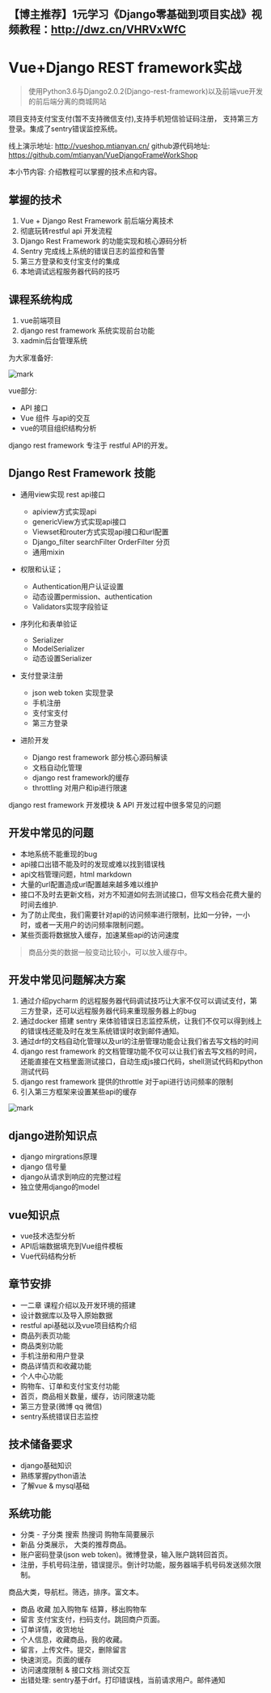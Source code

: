 ## 【博主推荐】1元学习《Django零基础到项目实战》视频教程：http://dwz.cn/VHRVxWfC

# Vue+Django REST framework实战

>使用Python3.6与Django2.0.2(Django-rest-framework)以及前端vue开发的前后端分离的商城网站

项目支持支付宝支付(暂不支持微信支付),支持手机短信验证码注册， 支持第三方登录。集成了sentry错误监控系统。

线上演示地址: http://vueshop.mtianyan.cn/
github源代码地址: https://github.com/mtianyan/VueDjangoFrameWorkShop

本小节内容: 介绍教程可以掌握的技术点和内容。

## 掌握的技术

1. Vue + Django Rest Framework 前后端分离技术
2. 彻底玩转restful api 开发流程
3. Django Rest Framework 的功能实现和核心源码分析
4. Sentry 完成线上系统的错误日志的监控和告警
5. 第三方登录和支付宝支付的集成
6. 本地调试远程服务器代码的技巧

## 课程系统构成

1. vue前端项目
2. django rest framework 系统实现前台功能
3. xadmin后台管理系统

为大家准备好:

![mark](http://upload-images.jianshu.io/upload_images/1779926-2b19924661ae3d82.png?imageMogr2/auto-orient/strip%7CimageView2/2/w/1240)

vue部分:

- API 接口
- Vue 组件 与api的交互
- vue的项目组织结构分析

django rest framework 专注于 restful API的开发。

## Django Rest Framework 技能

- 通用view实现 rest api接口
	- apiview方式实现api
	- genericView方式实现api接口
	- Viewset和router方式实现api接口和url配置
	- Django_filter searchFilter OrderFilter 分页
	- 通用mixin

- 权限和认证；
	- Authentication用户认证设置
	- 动态设置permission、authentication
	- Validators实现字段验证

- 序列化和表单验证
	- Serializer
	- ModelSerializer
	- 动态设置Serializer

- 支付登录注册
	- json web token 实现登录
	- 手机注册
	- 支付宝支付
	- 第三方登录

- 进阶开发
	- Django rest framework 部分核心源码解读
	- 文档自动化管理
	- django rest framework的缓存
	- throttling 对用户和ip进行限速

django rest framework 开发模块 & API 开发过程中很多常见的问题

## 开发中常见的问题

- 本地系统不能重现的bug
- api接口出错不能及时的发现或难以找到错误栈
- api文档管理问题，html markdown
- 大量的url配置造成url配置越来越多难以维护
- 接口不及时去更新文档，对方不知道如何去测试接口，但写文档会花费大量的时间去维护.
- 为了防止爬虫，我们需要针对api的访问频率进行限制，比如一分钟，一小时，或者一天用户的访问频率限制问题。
- 某些页面将数据放入缓存，加速某些api的访问速度

>商品分类的数据一般变动比较小，可以放入缓存中。

## 开发中常见问题解决方案

1. 通过介绍pycharm 的远程服务器代码调试技巧让大家不仅可以调试支付，第三方登录，还可以远程服务器代码来重现服务器上的bug
2. 通过docker 搭建 sentry 来体验错误日志监控系统，让我们不仅可以得到线上的错误栈还能及时在发生系统错误时收到邮件通知。
3. 通过drf的文档自动化管理以及url的注册管理功能会让我们省去写文档的时间
4. django rest framework 的文档管理功能不仅可以让我们省去写文档的时间，还能直接在文档里面测试接口，自动生成js接口代码，shell测试代码和python测试代码
5. django rest framework 提供的throttle 对于api进行访问频率的限制
6. 引入第三方框架来设置某些api的缓存

![mark](http://upload-images.jianshu.io/upload_images/1779926-0ec69e7655ebe918.png?imageMogr2/auto-orient/strip%7CimageView2/2/w/1240)

## django进阶知识点

- django mirgrations原理
- django 信号量
- django从请求到响应的完整过程
- 独立使用django的model

## vue知识点

- vue技术选型分析
- API后端数据填充到Vue组件模板
- Vue代码结构分析

## 章节安排

- 一二章 课程介绍以及开发环境的搭建
- 设计数据库以及导入原始数据
- restful api基础以及vue项目结构介绍
- 商品列表页功能
- 商品类别功能
- 手机注册和用户登录
- 商品详情页和收藏功能
- 个人中心功能
- 购物车、订单和支付宝支付功能
- 首页，商品相关数量，缓存，访问限速功能
- 第三方登录(微博 qq 微信)
- sentry系统错误日志监控

## 技术储备要求

- django基础知识
- 熟练掌握python语法
- 了解vue & mysql基础

## 系统功能

- 分类 - 子分类 搜索 热搜词 购物车简要展示
- 新品 分类展示， 大类的推荐商品。
- 账户密码登录(json web token)。微博登录，输入账户跳转回首页。
- 注册，手机号码注册，错误提示。倒计时功能，服务器端手机号码发送频次限制。

商品大类，导航栏。筛选，排序。富文本。

- 商品 收藏 加入购物车 结算，移出购物车
- 留言 支付宝支付，扫码支付。跳回商户页面。
- 订单详情，收货地址
- 个人信息，收藏商品，我的收藏。
- 留言，上传文件。提交，删除留言
- 快速浏览。页面的缓存
- 访问速度限制 & 接口文档 测试交互
- 出错处理: sentry基于drf。打印错误栈，当前请求用户。邮件通知
